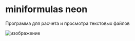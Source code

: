 # miniformulas neon
Программа для расчета и просмотра текстовых файлов

![изображение](https://user-images.githubusercontent.com/65603607/111441416-fa634100-870f-11eb-91e7-a933fd38e792.png)
